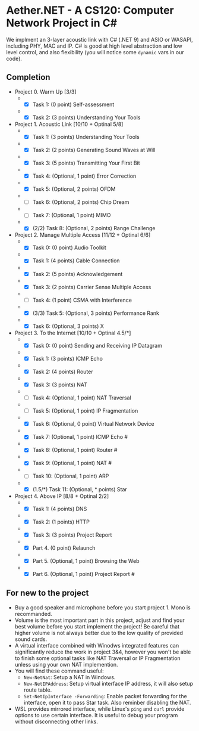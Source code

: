# Aether.NET - A CS120: Computer Network Project in C#

We implment an 3-layer acoustic link with C# (.NET 9) and ASIO or WASAPI, including PHY, MAC and IP. C# is good at high level abstraction and low level control, and also flexibility (you will notice some `dynamic` vars in our code).

## Completion
- Project 0. Warm Up [3/3]
  - - [x] Task 1: (0 point) Self-assessment
  - - [x] Task 2: (3 points) Understanding Your Tools
- Project 1. Acoustic Link [10/10 + Optinal 5/8]
  - - [x] Task 1: (3 points) Understanding Your Tools
  - - [x] Task 2: (2 points) Generating Sound Waves at Will
  - - [x] Task 3: (5 points) Transmitting Your First Bit
  - - [x] Task 4: (Optional, 1 point) Error Correction
  - - [x] Task 5: (Optional, 2 points) OFDM
  - - [ ] Task 6: (Optional, 2 points) Chip Dream
  - - [ ] Task 7: (Optional, 1 point) MIMO
  - - [x] (2/2) Task 8: (Optional, 2 points) Range Challenge
- Project 2. Manage Multiple Access [11/12 + Optinal 6/6]
  - - [x] Task 0: (0 point) Audio Toolkit
  - - [x] Task 1: (4 points) Cable Connection
  - - [x] Task 2: (5 points) Acknowledgement
  - - [x] Task 3: (2 points) Carrier Sense Multiple Access
  - - [ ] Task 4: (1 point) CSMA with Interference
  - - [x] (3/3) Task 5: (Optional, 3 points) Performance Rank
  - - [x] Task 6: (Optional, 3 points) X
- Project 3. To the Internet [10/10 + Optinal 4.5/*]
  - - [x] Task 0: (0 point) Sending and Receiving IP Datagram
  - - [x] Task 1: (3 points) ICMP Echo
  - - [x] Task 2: (4 points) Router
  - - [x] Task 3: (3 points) NAT
  - - [ ] Task 4: (Optional, 1 point) NAT Traversal
  - - [ ] Task 5: (Optional, 1 point) IP Fragmentation
  - - [x] Task 6: (Optional, 0 point) Virtual Network Device
  - - [x] Task 7: (Optional, 1 point) ICMP Echo #
  - - [x] Task 8: (Optional, 1 point) Router #
  - - [x] Task 9: (Optional, 1 point) NAT #
  - - [ ] Task 10: (Optional, 1 point) ARP
  - - [x] (1.5/*) Task 11: (Optional, * points) Star
- Project 4. Above IP [8/8 + Optinal 2/2]
  - - [x] Task 1: (4 points) DNS
  - - [x] Task 2: (1 points) HTTP
  - - [x] Task 3: (3 points) Project Report
  - - [x] Part 4. (0 point) Relaunch
  - - [x] Part 5. (Optional, 1 point) Browsing the Web
  - - [x] Part 6. (Optional, 1 point) Project Report #

## For new to the project
- Buy a good speaker and microphone before you start project 1. Mono is recommanded.
- Volume is the most important part in this project, adjust and find your best volume before you start implement the project! Be careful that higher volume is not always better due to the low quality of provided sound cards.
- A virtual interface combined with Winodws integrated features can significantly reduce the work in project 3&4, however you won't be able to finish some optional tasks like NAT Traversal or IP Fragmentation unless using your own NAT implemention.
- You will find these command useful:
  - `New-NetNat`: Setup a NAT in Windows.
  - `New-NetIPAddress`: Setup virtual interface IP address, it will also setup route table.
  - `Set-NetIpInterface -Forwarding`: Enable packet forwarding for the interface, open it to pass Star task. Also reminber disabling the NAT.
- WSL provides mirrored interface, while Linux's `ping` and `curl` provide options to use certain interface. It is useful to debug your program without disconnecting other links.